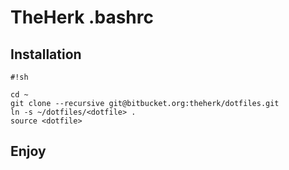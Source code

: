 TheHerk .bashrc
===

Installation
---

```
#!sh

cd ~
git clone --recursive git@bitbucket.org:theherk/dotfiles.git
ln -s ~/dotfiles/<dotfile> .
source <dotfile>
```

Enjoy
---
